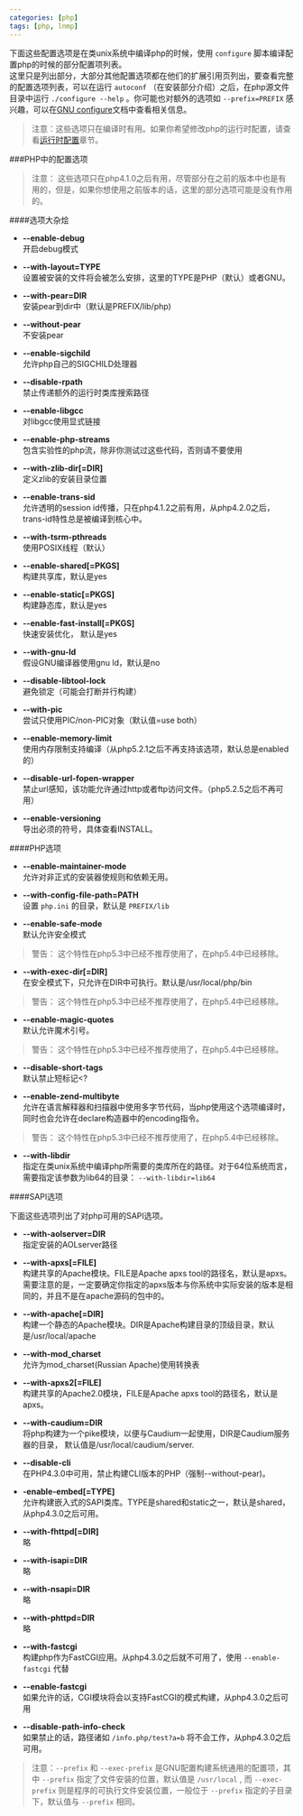 ```yaml
---
categories: [php]
tags: [php, lnmp]
---
```


下面这些配置选项是在类unix系统中编译php的时候，使用 `configure` 脚本编译配置php的时候的部分配置项列表。   
这里只是列出部分，大部分其他配置选项都在他们的扩展引用页列出，要查看完整的配置选项列表，可以在运行 `autoconf` （在安装部分介绍）之后，在php源文件目录中运行 `./configure --help` 。你可能也对额外的选项如 `--prefix=PREFIX` 感兴趣，可以在[GNU configure](http://www.airs.com/ian/configure/)文档中查看相关信息。   

> 注意：这些选项只在编译时有用。如果你希望修改php的运行时配置，请查看[运行时配置](#)章节。   

<!--more-->

###PHP中的配置选项

> 注意： 这些选项只在php4.1.0之后有用，尽管部分在之前的版本中也是有用的，但是，如果你想使用之前版本的话，这里的部分选项可能是没有作用的。

####选项大杂烩

* **--enable-debug**   
开启debug模式

* **--with-layout=TYPE**   
设置被安装的文件将会被怎么安排，这里的TYPE是PHP（默认）或者GNU。

* **--with-pear=DIR**   
安装pear到dir中（默认是PREFIX/lib/php)

* **--without-pear**   
不安装pear

* **--enable-sigchild**   
允许php自己的SIGCHILD处理器

* **--disable-rpath**   
禁止传递额外的运行时类库搜索路径

* **--enable-libgcc**   
对libgcc使用显式链接

* **--enable-php-streams**   
包含实验性的php流，除非你测试过这些代码，否则请不要使用

* **--with-zlib-dir[=DIR]**   
定义zlib的安装目录位置

* **--enable-trans-sid**   
允许透明的session id传播，只在php4.1.2之前有用，从php4.2.0之后，trans-id特性总是被编译到核心中。

* **--with-tsrm-pthreads**   
使用POSIX线程（默认）

* **--enable-shared[=PKGS]**   
构建共享库，默认是yes

* **--enable-static[=PKGS]**   
构建静态库，默认是yes

* **--enable-fast-install[=PKGS]**   
快速安装优化， 默认是yes

* **--with-gnu-ld**   
假设GNU编译器使用gnu ld，默认是no

* **--disable-libtool-lock**   
避免锁定（可能会打断并行构建）

* **--with-pic**   
尝试只使用PIC/non-PIC对象（默认值=use both）

* **--enable-memory-limit**   
使用内存限制支持编译（从php5.2.1之后不再支持该选项，默认总是enabled的）

* **--disable-url-fopen-wrapper**   
禁止url感知，该功能允许通过http或者ftp访问文件。（php5.2.5之后不再可用）

* **--enable-versioning**   
导出必须的符号，具体查看INSTALL。

####PHP选项

* **--enable-maintainer-mode**   
允许对非正式的安装器使规则和依赖无用。

* **--with-config-file-path=PATH**   
设置 `php.ini` 的目录，默认是 `PREFIX/lib`

* **--enable-safe-mode**   
默认允许安全模式

> 警告： 这个特性在php5.3中已经不推荐使用了，在php5.4中已经移除。   

* **--with-exec-dir[=DIR]**   
在安全模式下，只允许在DIR中可执行。默认是/usr/local/php/bin

> 警告： 这个特性在php5.3中已经不推荐使用了，在php5.4中已经移除。   

* **--enable-magic-quotes**   
默认允许魔术引号。

> 警告： 这个特性在php5.3中已经不推荐使用了，在php5.4中已经移除。   

* **--disable-short-tags**   
默认禁止短标记<?

* **--enable-zend-multibyte**   
允许在语言解释器和扫描器中使用多字节代码，当php使用这个选项编译时，同时也会允许在declare构造器中的encoding指令。

> 警告： 这个特性在php5.3中已经不推荐使用了，在php5.4中已经移除。   

* **--with-libdir**   
指定在类unix系统中编译php所需要的类库所在的路径。对于64位系统而言，需要指定该参数为lib64的目录： `--with-libdir=lib64`

####SAPI选项

下面这些选项列出了对php可用的SAPI选项。   

* **--with-aolserver=DIR**   
指定安装的AOLserver路径   

* **--with-apxs[=FILE]**   
构建共享的Apache模块。FILE是Apache apxs tool的路径名，默认是apxs。需要注意的是，一定要确定你指定的apxs版本与你系统中实际安装的版本是相同的，并且不是在apache源码的包中的。   

* **--with-apache[=DIR]**   
构建一个静态的Apache模块。DIR是Apache构建目录的顶级目录，默认是/usr/local/apache   

* **--with-mod_charset**   
允许为mod_charset(Russian Apache)使用转换表   

* **--with-apxs2[=FILE]**   
构建共享的Apache2.0模块，FILE是Apache apxs tool的路径名，默认是apxs。   

* **--with-caudium=DIR**   
将php构建为一个pike模块，以便与Caudium一起使用，DIR是Caudium服务器的目录， 默认值是/usr/local/caudium/server.

* **--disable-cli**   
在PHP4.3.0中可用，禁止构建CLI版本的PHP（强制--without-pear)。

* **-enable-embed[=TYPE]**   
允许构建嵌入式的SAPI类库。TYPE是shared和static之一，默认是shared，从php4.3.0之后可用。

* **--with-fhttpd[=DIR]**   
略

* **--with-isapi=DIR**   
略

* **--with-nsapi=DIR**   
略

* **--with-phttpd=DIR**   
略

* **--with-fastcgi**   
构建php作为FastCGI应用。从php4.3.0之后就不可用了，使用 `--enable-fastcgi` 代替

* **--enable-fastcgi**   
如果允许的话，CGI模块将会以支持FastCGI的模式构建，从php4.3.0之后可用

* **--disable-path-info-check**   
如果禁止的话，路径诸如 `/info.php/test?a=b` 将不会工作，从php4.3.0之后可用。

> 注意：`--prefix` 和 `--exec-prefix` 是GNU配置构建系统通用的配置项，其中 `--prefix` 指定了文件安装的位置，默认值是 `/usr/local` , 而 `--exec-prefix` 则是程序的可执行文件安装位置，一般位于 `--prefix` 指定的子目录下，默认值与 `--prefix` 相同。
